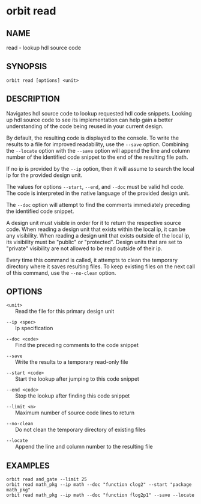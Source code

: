 # __orbit read__

## __NAME__

read - lookup hdl source code

## __SYNOPSIS__

```
orbit read [options] <unit>
```

## __DESCRIPTION__

Navigates hdl source code to lookup requested hdl code snippets. Looking up
hdl source code to see its implementation can help gain a better understanding
of the code being reused in your current design.

By default, the resulting code is displayed to the console. To write the
results to a file for improved readability, use the `--save` option. Combining 
the `--locate` option with the `--save` option will append the line and column
number of the identified code snippet to the end of the resulting file path.

If no ip is provided by the `--ip` option, then it will assume to search the
local ip for the provided design unit.

The values for options `--start`, `--end`, and `--doc` must be valid hdl code. 
The code is interpreted in the native language of the provided design unit.

The `--doc` option will attempt to find the comments immediately preceding the
identified code snippet. 

A design unit must visible in order for it to return the respective source
code. When reading a design unit that exists within the local ip, it can be 
any visibility. When reading a design unit that exists outside of the
local ip, its visibility must be "public" or "protected". Design units that 
are set to "private" visibility are not allowed to be read outside of their
ip.

Every time this command is called, it attempts to clean the temporary
directory where it saves resulting files. To keep existing files on the next
call of this command, use the `--no-clean` option.

## __OPTIONS__

`<unit>`  
      Read the file for this primary design unit

`--ip <spec>`  
      Ip specification

`--doc <code>`  
      Find the preceding comments to the code snippet

`--save`  
      Write the results to a temporary read-only file

`--start <code>`  
      Start the lookup after jumping to this code snippet

`--end <code>`  
      Stop the lookup after finding this code snippet

`--limit <n>`  
      Maximum number of source code lines to return

`--no-clean`  
      Do not clean the temporary directory of existing files

`--locate`  
      Append the line and column number to the resulting file

## __EXAMPLES__

```
orbit read and_gate --limit 25
orbit read math_pkg --ip math --doc "function clog2" --start "package math_pkg"
orbit read math_pkg --ip math --doc "function flog2p1" --save --locate
```

